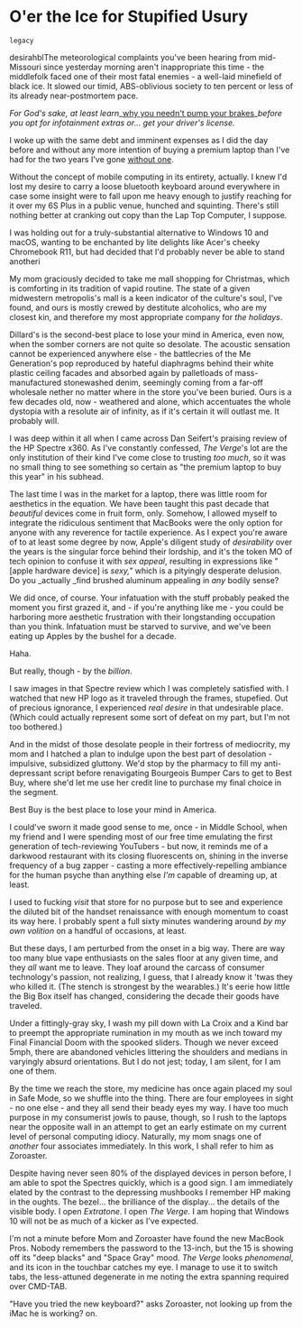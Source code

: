 # O'er the Ice for Stupified Usury

`legacy`

desirahblThe meteorological complaints you've been hearing from mid-Missouri since yesterday morning aren't inappropriate this time - the middlefolk faced one of their most fatal enemies - a well-laid minefield of black ice. It slowed our timid, ABS-oblivious society to ten percent or less of its already near-postmortem pace.

_For God's sake, at least learn__[why you needn't pump your brakes](http://auto.howstuffworks.com/auto-parts/brakes/brake-types/anti-lock-brake3.htm)__before you opt for infotainment extras or... get your driver's license._

I woke up with the same debt and imminent expenses as I did the day before and without any more intention of buying a premium laptop than I've had for the two years I've gone [without one](http://www.extratone.com/tech/ios10/).

Without the concept of mobile computing in its entirety, actually. I knew I'd lost my desire to carry a loose bluetooth keyboard around everywhere in case some insight were to fall upon me heavy enough to justify reaching for it over my 6S Plus in a public venue, hunched and squinting. There's still nothing better at cranking out copy than the Lap Top Computer, I suppose.

I was holding out for a truly-substantial alternative to Windows 10 and macOS, wanting to be enchanted by lite delights like Acer's cheeky Chromebook R11, but had decided that I'd probably never be able to stand anotheri

My mom graciously decided to take me mall shopping for Christmas, which is comforting in its tradition of vapid routine. The state of a given midwestern metropolis's mall is a keen indicator of the culture's soul, I've found, and ours is mostly crewed by destitute alcoholics, who are my closest kin, and therefore my most appropriate company for _the holidays_.

Dillard's is the second-best place to lose your mind in America, even now, when the somber corners are not quite so desolate. The acoustic sensation cannot be experienced anywhere else - the battlecries of the Me Generation's pop reproduced by hateful diaphragms behind their white plastic ceiling facades and absorbed again by palletloads of mass-manufactured stonewashed denim, seemingly coming from a far-off wholesale nether no matter where in the store you've been buried. Ours is a few decades old, now - weathered and alone, which accentuates the whole dystopia with a resolute air of infinity, as if it's certain it will outlast me. It probably will.

I was deep within it all when I came across Dan Seifert's praising review of the HP Spectre x360. As I've constantly confessed, _The Verge_'s lot are the only institution of their kind I've come close to trusting _too much_, so it was no small thing to see something so certain as "the premium laptop to buy this year" in his subhead.

The last time I was in the market for a laptop, there was little room for aesthetics in the equation. We have been taught this past decade that _beautiful_ devices come in fruit form, only. Somehow, I allowed myself to integrate the ridiculous sentiment that MacBooks were the only option for anyone with any reverence for tactile experience. As I expect you're aware of to at least some degree by now, Apple's diligent study of _desirability_ over the years is the singular force behind their lordship, and it's the token MO of tech opinion to confuse it with _sex appeal_, resulting in expressions like "[apple hardware device] is _sexy,"_ which is a pityingly desperate delusion. Do you _actually _find brushed aluminum appealing in _any_ bodily sense?

We did once, of course. Your infatuation with the stuff probably peaked the moment you first grazed it, and - if you're anything like me - you could be harboring more aesthetic frustration with their longstanding occupation than you think. Infatuation must be starved to survive, and we've been eating up Apples by the bushel for a decade. 

Haha.

But really, though - by the _billion_.

I saw images in that Spectre review which I was completely satisfied with. I watched that new HP logo as it traveled through the frames, stupefied. Out of precious ignorance, I experienced _real desire_ in that undesirable place. (Which could actually represent some sort of defeat on my part, but I'm not too bothered.)

And in the midst of those desolate people in their fortress of mediocrity, my mom and I hatched a plan to indulge upon the best part of desolation - impulsive, subsidized gluttony. We'd stop by the pharmacy to fill my anti-depressant script before renavigating Bourgeois Bumper Cars to get to Best Buy, where she'd let me use her credit line to purchase my final choice in the segment.

Best Buy is the best place to lose your mind in America.

I could've sworn it made good sense to me, once - in Middle School, when my friend and I were spending most of our free time emulating the first generation of tech-reviewing YouTubers - but now, it reminds me of a darkwood restaurant with its closing fluorescents on, shining in the inverse frequency of a bug zapper - casting a more effectively-repelling ambiance for the human psyche than anything else _I'm_ capable of dreaming up, at least. 

I used to fucking _visit_ that store for no purpose but to see and experience the diluted bit of the handset renaissance with enough momentum to coast its way here. I probably spent a full sixty minutes wandering around _by my own volition_ on a handful of occasions, at least.

But these days, I am perturbed from the onset in a big way. There are way too many blue vape enthusiasts on the sales floor at any given time, and they _all_ want me to leave. They loaf around the carcass of consumer technology's passion, not realizing, I guess, that I already know it 'twas they who killed it. (The stench is strongest by the wearables.) It's eerie how little the Big Box itself has changed, considering the decade their goods have traveled.

Under a fittingly-gray sky, I wash my pill down with La Croix and a Kind bar to preempt the appropriate rumination in my mouth as we inch toward my Final Financial Doom with the spooked sliders. Though we never exceed 5mph, there are abandoned vehicles littering the shoulders and medians in varyingly absurd orientations. But I do not jest; today, I am silent, for I am one of them. 

By the time we reach the store, my medicine has once again placed my soul in Safe Mode, so we shuffle into the thing. There are four employees in sight - no one else - and they all send their beady eyes my way. I have too much purpose in my consumerist jowls to pause, though, so I rush to the laptops near the opposite wall in an attempt to get an early estimate on my current level of personal computing idiocy. Naturally, my mom snags one of _another_ four associates immediately. In this work, I shall refer to him as Zoroaster. 

Despite having never seen 80% of the displayed devices in person before, I am able to spot the Spectres quickly, which is a good sign. I am immediately elated by the contrast to the depressing mushbooks I remember HP making in the oughts. The bezel... the brilliance of the display... the details of the visible body. I open _Extratone_. I open _The Verge_. I am hoping that Windows 10 will not be as much of a kicker as I've expected.

I'm not a minute before Mom and Zoroaster have found the new MacBook Pros. Nobody remembers the password to the 13-inch, but the 15 is showing off its "deep blacks" and "Space Gray" mood. _The Verge_ looks _phenomenal_, and its icon in the touchbar catches my eye. I manage to use it to switch tabs, the less-attuned degenerate in me noting the extra spanning required over CMD-TAB.

"Have you tried the new keyboard?" asks Zoroaster, not looking up from the iMac he is working? on.
